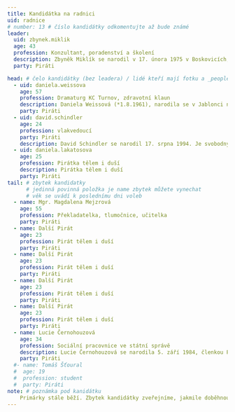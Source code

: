 ```yaml
---
title: Kandidátka na radnici
uid: radnice
# number: 13 # číslo kandidátky odkomentujte až bude známé
leader:
  uid: zbynek.miklik
  age: 43
  profession: Konzultant, poradenství a školení
  description: Zbyněk Miklík se narodil v 17. února 1975 v Boskovicích, studoval v Brně, žil v Praze a nyní již šestým rokem žije v Turnově. Členem Pirátské strany je od května 2018
  party: Piráti

head: # čelo kandidátky (bez leadera) / lidé kteří mají fotku a _people/jmeno.md
  - uid: daniela.weissova
    age: 57
    profession: Dramaturg KC Turnov, zdravotní klaun
    description: Daniela Weissová (*1.8.1961), narodila se v Jablonci nad Nisou, žije a pracuje v Turnově. Členkou Pirátské strany je od června 2014.
    party: Piráti
  - uid: david.schindler
    age: 24
    profession: vlakvedoucí
    party: Piráti
    description: David Schindler se narodil 17. srpna 1994. Je svobodný a bezdětný. Členem Pirátů je od září 2017. # zobrazuje se v komunalni-volby
  - uid: daniela.lakatosova
    age: 25
    profession: Pirátka tělem i duší
    description: Pirátka tělem i duší 
    party: Piráti
tail: # zbytek kandidatky
      # jedinná povinná položka je name zbytek můžete vynechat
      # věk se uvádí k poslednímu dni voleb
  - name: Mgr. Magdalena Mejzrová
    age: 55
    profession: Překladatelka, tlumočnice, učitelka
    party: Piráti
  - name: Další Pirát
    age: 23
    profession: Pirát tělem i duší
    party: Piráti
  - name: Další Pirát
    age: 23
    profession: Pirát tělem i duší
    party: Piráti
  - name: Další Pirát
    age: 23
    profession: Pirát tělem i duší
    party: Piráti
  - name: Další Pirát
    age: 23
    profession: Pirát tělem i duší
    party: Piráti
  - name: Lucie Černohouzová
    age: 34
    profession: Sociální pracovnice ve státní správě
    description: Lucie Černohouzová se narodila 5. září 1984, členkou Pirátů je od roku 2014. Je členkou sociální a bytové komise města. 
    party: Piráti
  #- name: Tomáš Šťoural
  #  age: 19
  #  profession: student
  #  party: Piráti
note: # poznámka pod kanidátku
    Primárky stále běží. Zbytek kandidátky zveřejníme, jakmile doběhnou.
---
```

